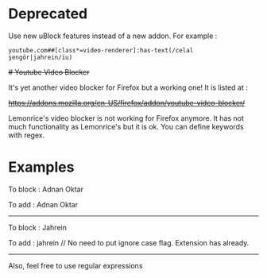 # Deprecated

Use new uBlock features instead of a new addon. For example :

`youtube.com##[class*=video-renderer]:has-text(/celal şengör|jahrein/iu)`


<del># Youtube Video Blocker </del>

It's yet another video blocker for Firefox but a working one! It is listed at :

~~https://addons.mozilla.org/en-US/firefox/addon/youtube-video-blocker/~~

Lemonrice's video blocker is not working for Firefox anymore. It has not much functionality as Lemonrice's but it is ok. You can define keywords with regex.

# Examples

To block : Adnan Oktar
    
To add : Adnan Oktar

---

To block : Jahrein

To add : jahrein  // No need to put ignore case flag. Extension has already.


---

Also, feel free to use regular expressions
